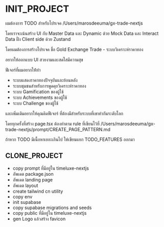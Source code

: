 # INIT_PROJECT

ผมต้องการ TODO สำหรับโปรเจค /Users/marosdeeuma/gx-trade-nextjs

โดยเราจะเน้นสร้าง UI กับ Master Data และ Dynamic ด้วย Mock Data และ Interact Data ฝั่ง Client side ด้วย Zustand

โดยผมต้องการสร้างโปรเจค ชื่อ Gold Exchange Trade - ระบบวิเคราะห์ราคาทอง

อยากให้ออกแบบ UI สวยงามและสดใสมีความสุข

ฟีเจอร์ที่ผมอยากให้้ทำ

- ระบบแสดงราคาทองปัจจุบันและย้อนหลัง
- ระบบชุมชนสำหรับการพูดคุยวิเคราะห์ราคาทอง
- ระบบ Gamification ของผู้ใช้
- ระบบ Achievements ของผู้ใช้
- ระบบ Challenge ของผู้ใช้

และเพิ่มเติมอยากให้คุณคิดฟีเจอร์ ที่ต้องมีสำหรับระบบที่เขาทำกันระดับโลก

โดยทุกครั้งที่สร้าง page.tsx ต้องทำตาม rule ที่เขียนไว้ที่ /Users/marosdeeuma/gx-trade-nextjs/prompt/CREATE_PAGE_PATTERN.md

ถ้าหาก TODO มีเนื้อหาเยอะเกินไป ให้เขียนแยก TODO_FEATURES ออกมา

## CLONE_PROJECT

- copy prompt ที่มีอยู่ใน timeluxe-nextjs
- อัพเดต package.json
- อัพเดต landing page
- อัพเดต layout
- create tailwind cn utility
- copy env
- init supabase
- copy supabase migrations and seeds
- copy public ที่มีอยู่ใน timeluxe-nextjs
- gen Logo แล้วสร้าง favicon
